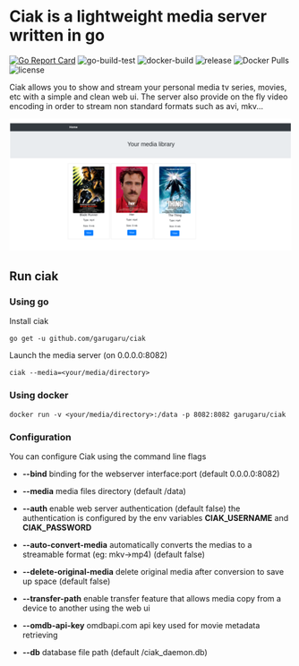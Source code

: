 # Ciak is a lightweight media server written in go

[![Go Report Card](https://goreportcard.com/badge/github.com/GaruGaru/ciak)](https://goreportcard.com/report/github.com/GaruGaru/ciak)
![go-build-test](https://github.com/GaruGaru/ciak/workflows/go-build-test/badge.svg)
![docker-build](https://github.com/GaruGaru/ciak/workflows/docker-build/badge.svg)
![release](https://github.com/GaruGaru/ciak/workflows/release/badge.svg)
![Docker Pulls](https://img.shields.io/docker/pulls/garugaru/ciak)
![license](https://img.shields.io/github/license/GaruGaru/ciak.svg)


Ciak allows you to show and stream your personal media tv series, movies, etc with a simple and clean web ui.
The server also provide on the fly video encoding in order to stream non standard formats such as avi, mkv...

<img src="https://github.com/garugaru/ciak/raw/master/res/ciak-media-list.png" width="1000">


## Run ciak

### Using go

Install ciak


    go get -u github.com/garugaru/ciak


Launch the media server (on 0.0.0.0:8082)


    ciak --media=<your/media/directory>



### Using docker


    docker run -v <your/media/directory>:/data -p 8082:8082 garugaru/ciak



### Configuration

You can configure Ciak using the command line flags


* **--bind** binding for the webserver interface:port (default 0.0.0.0:8082)

* **--media** media files directory (default /data)

* **--auth** enable web server authentication (default false) the authentication is configured by the env variables **CIAK_USERNAME** and **CIAK_PASSWORD**

* **--auto-convert-media** automatically converts the medias to a streamable format (eg: mkv->mp4) (default false)

* **--delete-original-media** delete original media after conversion to save up space (default false)

* **--transfer-path** enable transfer feature that allows media copy from a device to another using the web ui 

* **--omdb-api-key** omdbapi.com api key used for movie metadata retrieving 

* **--db** database file path (default /ciak_daemon.db)